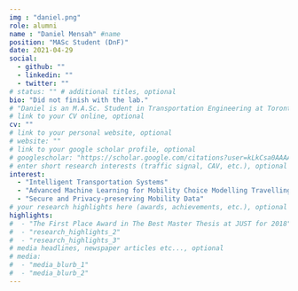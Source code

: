 ```yaml
---
img : "daniel.png"
role: alumni
name : "Daniel Mensah" #name
position: "MASc Student (DnF)" 
date: 2021-04-29
social: 
  - github: ""
  - linkedin: "" 
  - twitter: ""
# status: "" # additional titles, optional
bio: "Did not finish with the lab."
# "Daniel is an M.A.Sc. Student in Transportation Engineering at Toronto Metropolitan University, Canada. He earned his B.Sc. in Geomatic Engineering in 2010 from University of Mines and Technology, Ghana, and M.Sc. in Management Information Systems in 2019 from Ghana Institute of Management and Public Administration, Ghana. He started his Ph.D. in May 2021 under the supervision of Dr. Bilal Farooq. His research focuses on Mobility Choice Modelling using Advanced Machine Learning Algorithms."
# link to your CV online, optional
cv: "" 
# link to your personal website, optional
# website: "" 
# link to your google scholar profile, optional
# googlescholar: "https://scholar.google.com/citations?user=kLkCsa0AAAAJ&hl=en" 
# enter short research interests (traffic signal, CAV, etc.), optional
interest: 
  - "Intelligent Transportation Systems"
  - "Advanced Machine Learning for Mobility Choice Modelling Travelling"
  - "Secure and Privacy-preserving Mobility Data" 
# your research highlights here (awards, achievements, etc.), optional
highlights: 
#  - "The First Place Award in The Best Master Thesis at JUST for 2018"
#  - "research_highlights_2"
#  - "research_highlights_3" 
# media headlines, newspaper articles etc..., optional
# media: 
#  - "media_blurb_1"
#  - "media_blurb_2" 
---
```

